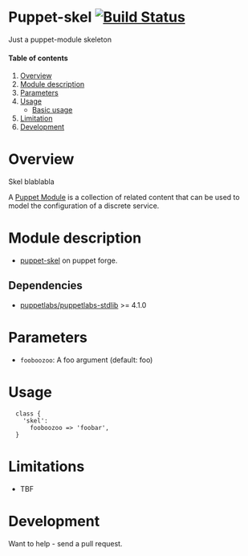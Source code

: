 # Puppet-skel [![Build Status](https://travis-ci.org/sbadia/puppet-skel.png?branch=master)](https://travis-ci.org/sbadia/puppet-skel)

Just a puppet-module skeleton

#### Table of contents

1. [Overview](#overview)
2. [Module description](#module-description)
3. [Parameters](#parameters)
4. [Usage](#usage)
    * [Basic usage](#basic-usage)
5. [Limitation](#limitation)
6. [Development](#development)

# Overview

Skel blablabla

A [Puppet Module](http://docs.puppetlabs.com/learning/modules1.html#modules) is a collection of related content that can be used to model the configuration of a discrete service.

# Module description

- [puppet-skel](http://forge.puppetlabs.com/sbadia/skel) on puppet forge.

## Dependencies
- [puppetlabs/puppetlabs-stdlib](https://github.com/puppetlabs/puppetlabs-stdlib) >= 4.1.0

# Parameters

* `fooboozoo`: A foo argument (default: foo)

# Usage

```
  class {
    'skel':
      fooboozoo => 'foobar',
  }
```

# Limitations

- TBF

# Development

Want to help - send a pull request.
